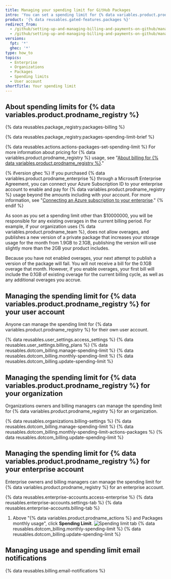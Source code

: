```yaml
---
title: Managing your spending limit for GitHub Packages
intro: 'You can set a spending limit for {% data variables.product.prodname_registry %} usage.'
product: '{% data reusables.gated-features.packages %}'
redirect_from:
  - /github/setting-up-and-managing-billing-and-payments-on-github/managing-your-spending-limit-for-github-packages
  - /github/setting-up-and-managing-billing-and-payments-on-github/managing-billing-for-github-packages/managing-your-spending-limit-for-github-packages
versions:
  fpt: '*'
  ghec: '*'
type: how_to
topics:
  - Enterprise
  - Organizations
  - Packages
  - Spending limits
  - User account
shortTitle: Your spending limit
---
```

## About spending limits for {% data variables.product.prodname_registry %}

{% data reusables.package_registry.packages-billing %}

{% data reusables.package_registry.packages-spending-limit-brief %}

{% data reusables.actions.actions-packages-set-spending-limit %} For more information about pricing for {% data variables.product.prodname_registry %} usage, see "[About billing for {% data variables.product.prodname_registry %}](/billing/managing-billing-for-github-packages/about-billing-for-github-packages)."

{% ifversion ghec %}
If you purchased {% data variables.product.prodname_enterprise %} through a Microsoft Enterprise Agreement, you can connect your Azure Subscription ID to your enterprise account to enable and pay for {% data variables.product.prodname_registry %} usage beyond the amounts including with your account. For more information, see "[Connecting an Azure subscription to your enterprise](/billing/managing-billing-for-your-github-account/connecting-an-azure-subscription-to-your-enterprise)."
{% endif %}

As soon as you set a spending limit other than $10000000, you will be responsible for any existing overages in the current billing period. For example, if your organization uses {% data variables.product.prodname_team %}, does not allow overages, and publishes a new version of a private package that increases your storage usage for the month from 1.9GB to 2.1GB, publishing the version will use slightly more than the 2GB your product includes.

Because you have not enabled overages, your next attempt to publish a version of the package will fail. You will not receive a bill for the 0.1GB overage that month. However, if you enable overages, your first bill will include the 0.1GB of existing overage for the current billing cycle, as well as any additional overages you accrue.

## Managing the spending limit for {% data variables.product.prodname_registry %} for your user account

Anyone can manage the spending limit for {% data variables.product.prodname_registry %} for their own user account.

{% data reusables.user_settings.access_settings %}
{% data reusables.user_settings.billing_plans %}
{% data reusables.dotcom_billing.manage-spending-limit %}
{% data reusables.dotcom_billing.monthly-spending-limit %}
{% data reusables.dotcom_billing.update-spending-limit %}

## Managing the spending limit for {% data variables.product.prodname_registry %} for your organization

Organizations owners and billing managers can manage the spending limit for {% data variables.product.prodname_registry %} for an organization.

{% data reusables.organizations.billing-settings %}
{% data reusables.dotcom_billing.manage-spending-limit %}
{% data reusables.dotcom_billing.monthly-spending-limit-actions-packages %}
{% data reusables.dotcom_billing.update-spending-limit %}

## Managing the spending limit for {% data variables.product.prodname_registry %} for your enterprise account

Enterprise owners and billing managers can manage the spending limit for {% data variables.product.prodname_registry %} for an enterprise account.

{% data reusables.enterprise-accounts.access-enterprise %}
{% data reusables.enterprise-accounts.settings-tab %}
{% data reusables.enterprise-accounts.billing-tab %}
1. Above "{% data variables.product.prodname_actions %} and Packages monthly usage", click **Spending Limit**.
  ![Spending limit tab](/assets/images/help/settings/spending-limit-tab-enterprise.png)
{% data reusables.dotcom_billing.monthly-spending-limit %}
{% data reusables.dotcom_billing.update-spending-limit %}

## Managing usage and spending limit email notifications
{% data reusables.billing.email-notifications %}
